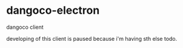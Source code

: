 # dangoco-electron
dangoco client


developing of this client is paused because i'm having sth else todo.